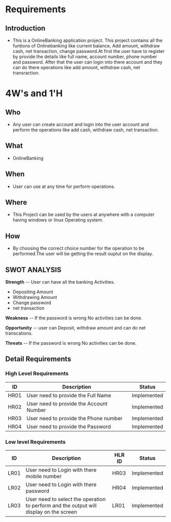 # Requirements
## Introduction
* This is a OnlineBanking application project. This project contains all the funtions of Onlinebanking like current balance, Add amount, withdraw cash, net transaction, change password.At first the user have to register by provide the details like full name, account number, phone number and password. After that the user can login into there account and they can do there operations like add amount, withdraw cash, net transraction. 





# 4W&#39;s and 1&#39;H
## Who
*   Any user can create account and login into the user account and perform the operations like add cash, withdraw cash, net transaction.
## What
*   OnlineBanking
## When
*   User can use at any time for perform operations. 
## Where
*   This Project can be used by the users at anywhere with a computer having windows or linux Operating system.
## How
*   By choosing the correct choice number for the operation to be performed.The user will be getting the result ouptut on the display.



## SWOT ANALYSIS
**Strength**
-- User can have all the banking Activities.
  * Depositing Amount
  * Withdrawing Amount
  * Change password
  * net transaction 

**Weakness**
-- If the password is wrong No activities can be done.

**Opportunity**
-- user can Deposit, withdraw amount and can do net transcations.

**Threats**
-- If the password is wrong No activities can be done.


## Detail Requirements
### High Level Requirements 
| ID | Description | Status | 
| ----- | ----- | ----- | 
| HR01 | User need to provide the Full Name | Implemented |
| HR02 | User need to provide the Account Number | Implemented |
| HR03 | User need to provide the Phone number | Implemented |
| HR04 | User need to provide the Password | Implemented |
### Low level Requirements
| ID | Description | HLR ID | Status |
| ------ | --------- | ------ | ------ |
| LR01 | User need to Login with there mobile number | HR03 | Implemented |
| LR02 | User need to Login with there password | HR04 | Implemented |
| LR03 | User need to select the operation to perform and the output will display on the screen  | LR01 | Implemented |
